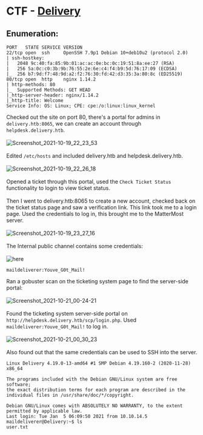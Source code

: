 # CTF - [Delivery](https://app.hackthebox.eu/machines/Delivery)

## Enumeration:
```
PORT   STATE SERVICE VERSION
22/tcp open  ssh     OpenSSH 7.9p1 Debian 10+deb10u2 (protocol 2.0)
| ssh-hostkey: 
|   2048 9c:40:fa:85:9b:01:ac:ac:0e:bc:0c:19:51:8a:ee:27 (RSA)
|   256 5a:0c:c0:3b:9b:76:55:2e:6e:c4:f4:b9:5d:76:17:09 (ECDSA)
|_  256 b7:9d:f7:48:9d:a2:f2:76:30:fd:42:d3:35:3a:80:8c (ED25519)
80/tcp open  http    nginx 1.14.2
| http-methods: 80
|_  Supported Methods: GET HEAD
|_http-server-header: nginx/1.14.2
|_http-title: Welcome
Service Info: OS: Linux; CPE: cpe:/o:linux:linux_kernel
```
Checked out the site on port 80, there's a portal for admins in `delivery.htb:8065`, we can create an account through `helpdesk.delivery.htb`. 
<br/><br/>
![Screenshot_2021-10-19_22_23_53](https://user-images.githubusercontent.com/59718043/138017634-5b0583c4-b126-4bb6-997c-9b0e601a9dfa.png)
<br/><br/>
Edited `/etc/hosts` and included delivery.htb and helpdesk.delivery.htb.
<br/><br/>
![Screenshot_2021-10-19_22_26_18](https://user-images.githubusercontent.com/59718043/138018087-0432a42a-fae6-41c6-a1ff-b8882a260eb7.png)
<br/><br/>
Opened a ticket through this portal, used the `Check Ticket Status` functionality to login to view ticket status.
<br/><br/>
Then I went to delivery.htb:8065 to create a new account, checked back on the ticket status page and saw a verification link. This link took me to a login page.
Used the credentials to log in, this brought me to the MatterMost server.
<br/><br/>
![Screenshot_2021-10-19_23_27_16](https://user-images.githubusercontent.com/59718043/138023512-752dcf27-0df6-4f76-a1f0-29c70fb62b6a.png)
<br/><br/>
The Internal public channel contains some credentials: 
<br/><br/>
![here](https://user-images.githubusercontent.com/59718043/138201913-a1306ab6-aade-40ef-ae35-8c17040d6dde.png)
```
maildeliverer:Youve_G0t_Mail!
```
Ran a gobuster scan on the ticketing system page to find the server-side portal:
<br/><br/>
![Screenshot_2021-10-21_00-24-21](https://user-images.githubusercontent.com/59718043/138211383-2828e6a1-1475-47ac-9fca-72417dd9bd01.png)
<br/><br/>
Found the ticketing system server-side portal on `http://helpdesk.delivery.htb/scp/login.php`. Used `maildeliverer:Youve_G0t_Mail!` to log in.
<br/><br/>
![Screenshot_2021-10-21_00_30_23](https://user-images.githubusercontent.com/59718043/138211896-120c7a88-2a3c-4ff1-95ca-191579ccf69e.png)
<br/><br/>
Also found out that the same credentials can be used to SSH into the server.
```
Linux Delivery 4.19.0-13-amd64 #1 SMP Debian 4.19.160-2 (2020-11-28) x86_64

The programs included with the Debian GNU/Linux system are free software;
the exact distribution terms for each program are described in the
individual files in /usr/share/doc/*/copyright.

Debian GNU/Linux comes with ABSOLUTELY NO WARRANTY, to the extent
permitted by applicable law.
Last login: Tue Jan  5 06:09:50 2021 from 10.10.14.5
maildeliverer@Delivery:~$ ls
user.txt
```
